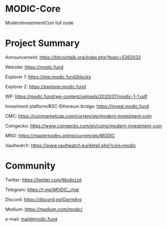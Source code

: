 # MODIC-Core
ModernInvestmentCoin full node

# Project Summary #
Announcement: https://bitcointalk.org/index.php?topic=5262032

Website: https://modic.fund

Explorer 1: https://exp.modic.fund/blocks

Explorer 2: https://explorer.modic.fund

WP: https://modic.fund/wp-content/uploads/2020/07/modic-1-1.pdf

Investment platform/BSC-Ethereum bridge: https://invest.modic.fund

CMC: https://coinmarketcap.com/currencies/modern-investment-coin

Coingecko: https://www.coingecko.com/en/coins/modern-investment-coin

MNO: https://masternodes.online/currencies/MODIC

Vaultwatch: https://www.vaultwatch.eu/detail.php?coin=modic



# Community #
Twitter: https://twitter.com/ModicLtd

Telegram: https://t.me/MODIC_chat

Discord: https://discord.gg/GgrmArq

Medium: https://medium.com/modic/

e-mail: mail@modic.fund

